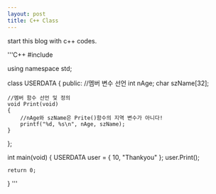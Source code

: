 ```yaml
---
layout: post
title: C++ Class
---
```


start this blog with c++ codes.

'''C++
#include <iostream>

using namespace std;

class USERDATA
{
public:
	//멤버 변수 선언
	int nAge;
	char szName[32];

	//멤버 함수 선언 및 정의
	void Print(void)
	{
		//nAge와 szName은 Prite()함수의 지역 변수가 아니다!
		printf("%d, %s\n", nAge, szName);
	}
};

int main(void)
{
	USERDATA user = { 10, "Thankyou" };
	user.Print();

	return 0;
}
'''
